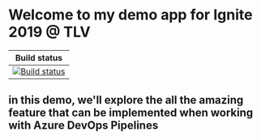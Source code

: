 # Welcome to my demo app for Ignite 2019 @ TLV

| Build status |
|--------------|
| [![Build status](https://dev.azure.com/pipelines-docs/docs/_apis/build/status/dotnetcore/dotnetcore)](https://dev.azure.com/baruchwTLV/Ignite2019TLV/_build/latest?definitionId=1) |

## in this demo, we'll explore the all the amazing feature that can be implemented when working with Azure DevOps Pipelines
